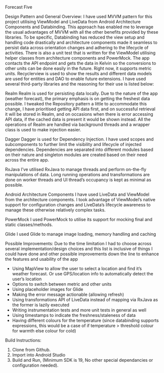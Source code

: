 Forecast Five

Design Pattern and General Overview:
I have used MVVM pattern for this project utilising ViewModel and LiveData from Android Architecture Components and Databinding. This approach has enabled me to leverage the usual advantages of MVVM with all the other benefits provided by these libraries. To be specific, Databinding has reduced the view setup and handling code drastically and architecture components made it seamless to persist data across orientation changes and adhering to the lifecycle of activities. There is also a unit test that is written for the ViewModel utilising helper classes from architecture components and PowerMock.
The app contacts the API endpoint and gets the data in Kelvin so the conversions to other units can be done easily in the future. Right now, it supports metric units. Recyclerview is used to show the results and different data models are used for entities and DAO to enable future extensions. I have used several third-party libraries and the reasoning for their use is listed below:

Realm
Realm is used for persisting data locally. Due to the nature of the app (weather forecast), the primary emphasis is on getting the freshest data possible. I tweaked the Repository pattern a little to accommodate this change, I have prioritised getting API data first, and on successful retrieval it will be stored in Realm, and on occasions when there is error accessing API data, if the cached data is present it would be shown instead. All the operations of Realm are handled via background threads and a wrapper class is used to make injection easier. 

Dagger
Dagger is used for Dependency Injection. I have used scopes and subcomponents to further limit the visibility and lifecycle of injected dependencies. Dependencies are separated into different modules based on their nature and singleton modules are created based on their need across the entire app.  

RxJava
I’ve utilised RxJava to manage threads and perform on-the-fly manipulations of data. Long running operations and transformations are done on worker threads and UI thread’s occupancy is kept as minimal as possible. 

Android Architecture Components
I have used LiveData and ViewModel from the architecture components. I took advantage of ViewModel’s native support for configuration changes and LiveData’s lifecycle awareness to manage these otherwise relatively complex tasks. 

PowerMock
I used PowerMock to utilise its support for mocking final and static classes/methods. 

Glide
I used Glide to manage image loading, memory handling and caching 

Possible Improvements:
Due to the time limitation I had to choose across several implementation/design choices and this list is inclusive of things I could have done and other possible improvements down the line to enhance the features and usability of the app
- Using MapView to allow the user to select a location and find it’s weather forecast. Or use GPS/location info to automatically detect the user’s location
- Options to switch between metric and other units
- Using placeholder images for Glide
- Making the error message actionable (allowing refresh)
- Using transformations API of LiveData instead of mapping via RxJava as the former is lazily executed
- Writing instrumentation tests and more unit tests in general as well
- Using timestamps to indicate the freshness/staleness of data
- Having different colours for the temperature (since databinding supports expressions, this would be a case of if  temperature > threshold colour for warmth else colour for cold)

Build Instructions:
1. Clone from Github.
2. Import into Android Studio
3. Build and Run, (Minimum SDK is 19, No other special dependancies or configuration needed).
